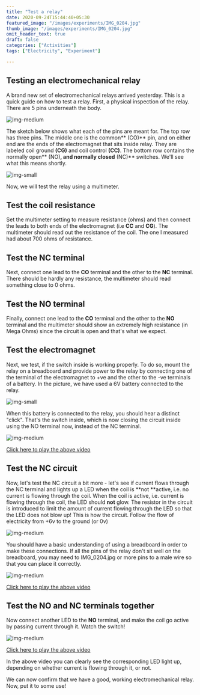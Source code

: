 ```yaml
---
title: "Test a relay"
date: 2020-09-24T15:44:40+05:30
featured_image: "/images/experiments/IMG_0204.jpg"
thumb_image: "/images/experiments/IMG_0204.jpg"
omit_header_text: true
draft: false
categories: ["Activities"]
tags: ["Electricity", "Experiment"]

---
```


## Testing an electromechanical relay

A brand new set of electromechanical relays arrived yesterday. This is a quick guide on how to test a relay. First, a physical inspection of the relay. There are 5 pins underneath the body. 

![img-medium](/images/experiments/IMG_0204.jpg) 

The sketch below shows what each of the pins are meant for. The top row has three pins. The middle one is the common** (CO)** pin, and on either end are the ends of the electromagnet that sits inside relay. They are labeled coil ground **(CG)** and coil control **(CC)**. The bottom row contains the normally open** (NO)**, and normally closed** (NC)** switches. We'll see what this means shortly. 

![img-small](/images/experiments/electromechanical_relay.png) 

Now, we will test the relay using a multimeter. 

## Test the coil resistance

Set the multimeter setting to measure resistance (ohms) and then connect the leads to both ends of the electromagnet (i.e **CC** and **CG**). The multimeter should read out the resistance of the coil. The one I measured had about 700 ohms of resistance. 

## Test the NC terminal 

Next, connect one lead to the **CO** terminal and the other to the **NC** terminal. There should be hardly any resistance, the multimeter should read something close to 0 ohms. 

## Test the NO terminal

Finally, connect one lead to the **CO** terminal and the other to the **NO** terminal and the multimeter should show an extremely high resistance (in Mega Ohms) since the circuit is open and that's what we expect. 

## Test the electromagnet

Next, we test, if the switch inside is working properly. To do so, mount the relay on a breadboard and provide power to the relay by connecting one of the terminal of the electromagnet to +ve and the other to the -ve terminals of a battery. In the picture, we have used a 6V battery connected to the relay. 

![img-small](/images/experiments/IMG_0216.jpg) 

When this battery is connected to the relay, you should hear a distinct "click". That's the switch inside, which is now closing the circuit inside using the NO terminal now, instead of the NC terminal. 

![img-medium](http://img.youtube.com/vi/O1D_vd-mFJ4/0.jpg)

[Click here to play the above video](https://youtu.be/O1D_vd-mFJ4) 

## Test the NC circuit

Now, let's test the NC circuit a bit more - let's see if current flows through the NC terminal and lights up a LED when the coil is **not **active, i.e. no current is flowing through the coil. When the coil is active, i.e. current is flowing through the coil, the LED should **not** glow. The resistor in the circuit is introduced to limit the amount of current flowing through the LED so that the LED does not blow up! This is how the circuit. Follow the flow of electricity from +6v to the ground (or 0v) 

![img-medium](/images/experiments/relay_test.png) 

You should have a basic understanding of using a breadboard in order to make these connections. If all the pins of the relay don't sit well on the breadboard, you may need to IMG_0204.jpg or more pins to a male wire so that you can place it correctly. 

![img-medium](http://img.youtube.com/vi/KfXIqXPK_50/0.jpg)

[Click here to play the above video](https://youtu.be/KfXIqXPK_50) 


## Test the NO and NC terminals together 

Now connect another LED to the **NO** terminal, and make the coil go active by passing current through it. Watch the switch! 

![img-medium](http://img.youtube.com/vi/ac0B3ilFwkk/0.jpg)

[Click here to play the above video](https://youtu.be/ac0B3ilFwkk) 

In the above video you can clearly see the corresponding LED light up, depending on whether current is flowing through it, or not. 

We can now confirm that we have a good, working electromechanical relay. Now, put it to some use!